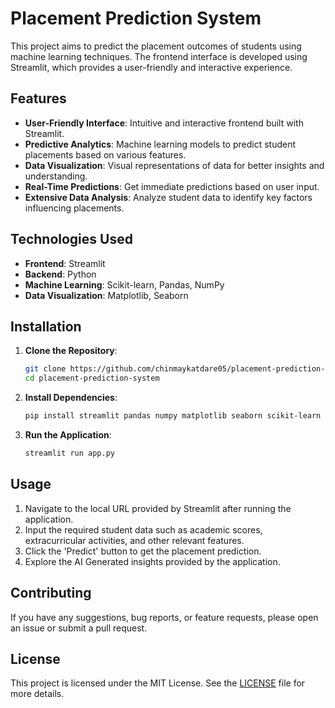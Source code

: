 # Placement Prediction System

This project aims to predict the placement outcomes of students using machine learning techniques. The frontend interface is developed using Streamlit, which provides a user-friendly and interactive experience.

## Features

- **User-Friendly Interface**: Intuitive and interactive frontend built with Streamlit.
- **Predictive Analytics**: Machine learning models to predict student placements based on various features.
- **Data Visualization**: Visual representations of data for better insights and understanding.
- **Real-Time Predictions**: Get immediate predictions based on user input.
- **Extensive Data Analysis**: Analyze student data to identify key factors influencing placements.

## Technologies Used

- **Frontend**: Streamlit
- **Backend**: Python
- **Machine Learning**: Scikit-learn, Pandas, NumPy
- **Data Visualization**: Matplotlib, Seaborn

## Installation

1. **Clone the Repository**:
   ```bash
   git clone https://github.com/chinmaykatdare05/placement-prediction-system.git
   cd placement-prediction-system
   ```

2. **Install Dependencies**:
   ```bash
   pip install streamlit pandas numpy matplotlib seaborn scikit-learn
   ```

3. **Run the Application**:
   ```bash
   streamlit run app.py
   ```

## Usage

1. Navigate to the local URL provided by Streamlit after running the application.
2. Input the required student data such as academic scores, extracurricular activities, and other relevant features.
3. Click the 'Predict' button to get the placement prediction.
4. Explore the AI Generated insights provided by the application.

## Contributing

If you have any suggestions, bug reports, or feature requests, please open an issue or submit a pull request.

## License

This project is licensed under the MIT License. See the [LICENSE](LICENSE) file for more details.
